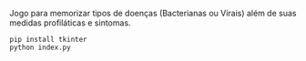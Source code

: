 Jogo para memorizar tipos de doenças (Bacterianas ou Virais) além de suas medidas profiláticas e sintomas.

```
pip install tkinter
python index.py
```
